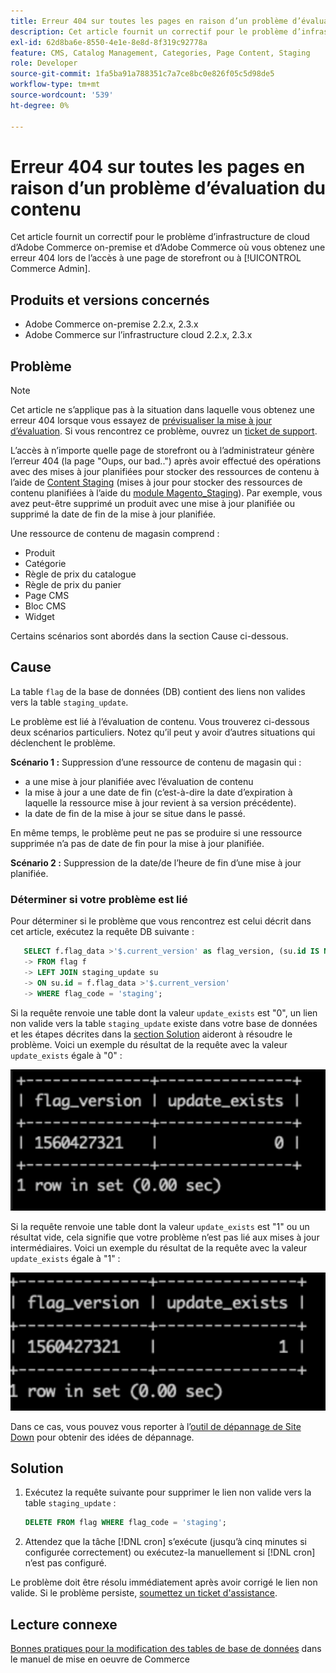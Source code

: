 ```yaml
---
title: Erreur 404 sur toutes les pages en raison d’un problème d’évaluation du contenu
description: Cet article fournit un correctif pour le problème d’infrastructure de cloud d’Adobe Commerce on-premise et d’Adobe Commerce où vous obtenez une erreur 404 lors de l’accès à une page de storefront ou à [!UICONTROL Commerce Admin].
exl-id: 62d8ba6e-8550-4e1e-8e8d-8f319c92778a
feature: CMS, Catalog Management, Categories, Page Content, Staging
role: Developer
source-git-commit: 1fa5ba91a788351c7a7ce8bc0e826f05c5d98de5
workflow-type: tm+mt
source-wordcount: '539'
ht-degree: 0%

---
```


# Erreur 404 sur toutes les pages en raison d’un problème d’évaluation du contenu

Cet article fournit un correctif pour le problème d’infrastructure de cloud d’Adobe Commerce on-premise et d’Adobe Commerce où vous obtenez une erreur 404 lors de l’accès à une page de storefront ou à [!UICONTROL Commerce Admin].

## Produits et versions concernés

* Adobe Commerce on-premise 2.2.x, 2.3.x
* Adobe Commerce sur l’infrastructure cloud 2.2.x, 2.3.x

## Problème

>[!NOTE]
>
>Cet article ne s’applique pas à la situation dans laquelle vous obtenez une erreur 404 lorsque vous essayez de [prévisualiser la mise à jour d’évaluation](https://experienceleague.adobe.com/en/docs/commerce-admin/content-design/guide-overview#preview-the-scheduled-change). Si vous rencontrez ce problème, ouvrez un [ticket de support](https://experienceleague.adobe.com/en/docs/commerce-knowledge-base/kb/help-center-guide/magento-help-center-user-guide#support-case).

L’accès à n’importe quelle page de storefront ou à l’administrateur génère l’erreur 404 (la page &quot;Oups, our bad..&quot;) après avoir effectué des opérations avec des mises à jour planifiées pour stocker des ressources de contenu à l’aide de [Content Staging](https://experienceleague.adobe.com/docs/commerce-admin/content-design/staging/content-staging.html) (mises à jour pour stocker des ressources de contenu planifiées à l’aide du [module Magento\_Staging](https://developer.adobe.com/commerce/php/module-reference/)). Par exemple, vous avez peut-être supprimé un produit avec une mise à jour planifiée ou supprimé la date de fin de la mise à jour planifiée.

Une ressource de contenu de magasin comprend :

* Produit
* Catégorie
* Règle de prix du catalogue
* Règle de prix du panier
* Page CMS
* Bloc CMS
* Widget

Certains scénarios sont abordés dans la section Cause ci-dessous.

## Cause

La table `flag` de la base de données (DB) contient des liens non valides vers la table `staging_update`.

Le problème est lié à l’évaluation de contenu. Vous trouverez ci-dessous deux scénarios particuliers. Notez qu’il peut y avoir d’autres situations qui déclenchent le problème.

**Scénario 1 :** Suppression d’une ressource de contenu de magasin qui :

* a une mise à jour planifiée avec l’évaluation de contenu
* la mise à jour a une date de fin (c’est-à-dire la date d’expiration à laquelle la ressource mise à jour revient à sa version précédente).
* la date de fin de la mise à jour se situe dans le passé.

En même temps, le problème peut ne pas se produire si une ressource supprimée n’a pas de date de fin pour la mise à jour planifiée.

**Scénario 2 :** Suppression de la date/de l’heure de fin d’une mise à jour planifiée.

### Déterminer si votre problème est lié

Pour déterminer si le problème que vous rencontrez est celui décrit dans cet article, exécutez la requête DB suivante :

```sql
   SELECT f.flag_data >'$.current_version' as flag_version, (su.id IS NOT NULL) as update_exists
   -> FROM flag f
   -> LEFT JOIN staging_update su
   -> ON su.id = f.flag_data >'$.current_version'
   -> WHERE flag_code = 'staging';
```

Si la requête renvoie une table dont la valeur `update_exists` est &quot;0&quot;, un lien non valide vers la table `staging_update` existe dans votre base de données et les étapes décrites dans la [section Solution](#solution) aideront à résoudre le problème. Voici un exemple du résultat de la requête avec la valeur `update_exists` égale à &quot;0&quot; :

![update_exists_0.png](assets/update_exists_0.png)

Si la requête renvoie une table dont la valeur `update_exists` est &quot;1&quot; ou un résultat vide, cela signifie que votre problème n’est pas lié aux mises à jour intermédiaires. Voici un exemple du résultat de la requête avec la valeur `update_exists` égale à &quot;1&quot; :

![}(mises à jour_existent_1.png](assets/updates_exist_1.png)

Dans ce cas, vous pouvez vous reporter à l’[outil de dépannage de Site Down](https://experienceleague.adobe.com/en/docs/commerce-knowledge-base/kb/troubleshooting/site-down-or-unresponsive/magento-site-down-troubleshooter) pour obtenir des idées de dépannage.

## Solution

1. Exécutez la requête suivante pour supprimer le lien non valide vers la table `staging_update` :

   ```sql
   DELETE FROM flag WHERE flag_code = 'staging';
   ```

1. Attendez que la tâche [!DNL cron] s’exécute (jusqu’à cinq minutes si configurée correctement) ou exécutez-la manuellement si [!DNL cron] n’est pas configuré.

Le problème doit être résolu immédiatement après avoir corrigé le lien non valide. Si le problème persiste, [soumettez un ticket d&#39;assistance](https://experienceleague.adobe.com/en/docs/commerce-knowledge-base/kb/help-center-guide/magento-help-center-user-guide#support-case).

## Lecture connexe

[ Bonnes pratiques pour la modification des tables de base de données](https://experienceleague.adobe.com/en/docs/commerce-operations/implementation-playbook/best-practices/development/modifying-core-and-third-party-tables#why-adobe-recommends-avoiding-modifications) dans le manuel de mise en oeuvre de Commerce
